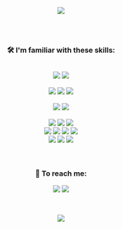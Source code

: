 <p align="center">
	<img align="center" src="https://capsule-render.vercel.app/api?type=rect&color=gradient&text=%20Junsang%20Mun%20&fontAlign=30&fontSize=30&textBg=true&desc=aka.%20%27junmoon%27&descAlign=60&descAlignY=50" />
</p>
<br>
<br>
<h3 align="center"> 🛠 I'm familiar with these skills: </h3>
<br>
<div align="center">
	<img src="https://img.shields.io/badge/C-00599c?style=flat-square&logo=C&logoColor=white"/>
	<img src="https://img.shields.io/badge/Javascript-ffb13b?style=flat-square&logo=javascript&logoColor=white"/>
</div>
<br>
<div align="center">
	<img src="https://img.shields.io/badge/Node.js-339933?style=flat-square&logo=node.js&logoColor=white"/>
	<img src="https://img.shields.io/badge/Svelte-FF3E00?style=flat-square&logo=svelte&logoColor=white"/>
	<img src=https://img.shields.io/badge/Express-000000?style=flat-square&logo=Express&logoColor=white/>
</div>
<br>
<div align="center">
	<img src="https://img.shields.io/badge/OCI-F80000?style=flat-square&logo=oracle&logoColor=white"/>
	<img src="https://img.shields.io/badge/AWS-333664?style=flat-square&logo=amazon-aws&logoColor=white"/>
</div>
<br>
<div align="center">
	<img src="https://img.shields.io/badge/Notion-ffffff?style=flat-square&logo=Notion&logoColor=black"/>
	<img src="https://img.shields.io/badge/Slack-4A154B?style=flat-square&logo=Slack&logoColor=white"/>
	<img src="https://img.shields.io/badge/Visual Studio Code-007ACC?style=flat-square&logo=Visual Studio Code&logoColor=white"/>
	<br>
	<img src="https://img.shields.io/badge/MS Office-D83B01?style=flat-square&logo=Microsoft Office&logoColor=white"/>
	<img src="https://img.shields.io/badge/Markdown-000000?style=flat-square&logo=Markdown&logoColor=white"/>
	<img src="https://img.shields.io/badge/Vim-019733?style=flat-square&logo=Vim&logoColor=white"/>
	<img src="https://img.shields.io/badge/Terminal-241F31?style=flat-square&logo=GNOME Terminal&logoColor=white"/>
	<br>
	<img src="https://img.shields.io/badge/macOS-000000?style=flat-square&logo=macOS&logoColor=white"/>
	<img src="https://img.shields.io/badge/Ubuntu-E95420?style=flat-square&logo=Ubuntu&logoColor=white"/>
	<img src="https://img.shields.io/badge/Windows-0078D6?style=flat-square&logo=Microsoft&logoColor=white"/>
</div>
<br>
<br>
<h3 align="center"> 📧 To reach me: </h3>
<div align="center">
	<a href="https://blog.junsang.dev"><img src="https://img.shields.io/badge/BLOG-000000?style=flat-square&logo=Ghost&logoColor=white"/></a>
	<a href="mailto:iam@junsang.dev"><img src="https://img.shields.io/badge/Mail-FFFFFF?style=flat-square&logo=Minutemailer"/></a>
</div>
<div align="center">
<br>
<br>


<p align="center"><img align="center" src="https://github-readme-stats.vercel.app/api?username=Junsang-Mun&count_private=true" /> </p>





<!--
**Junsang-Mun/Junsang-Mun** is a ✨ _special_ ✨ repository because its `README.md` (this file) appears on your GitHub profile.

Here are some ideas to get you started:

- 🔭 I’m currently working on ...
- 🌱 I’m currently learning ...
- 👯 I’m looking to collaborate on ...
- 🤔 I’m looking for help with ...
- 💬 Ask me about ...
- 📫 How to reach me: ...
- 😄 Pronouns: ...
- ⚡ Fun fact: ...
-->
